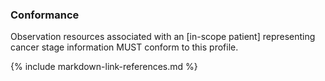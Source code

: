 ### Conformance

Observation resources associated with an [in-scope patient] representing cancer stage information MUST conform to this profile.


{% include markdown-link-references.md %}